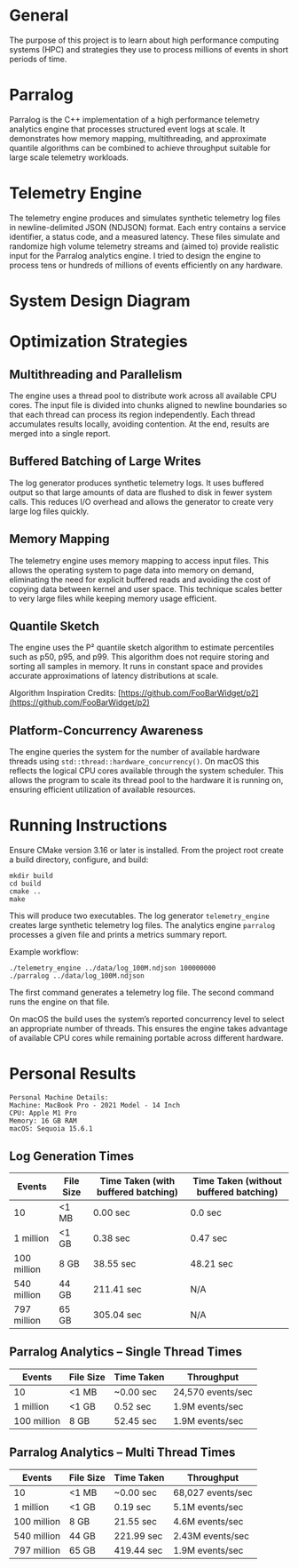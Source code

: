 # General

The purpose of this project is to learn about high performance computing systems (HPC) and strategies they use to process millions of events in short periods of time.

# Parralog

Parralog is the C++ implementation of a high performance telemetry analytics engine that processes structured event logs at scale. It demonstrates how memory mapping, multithreading, and approximate quantile algorithms can be combined to achieve throughput suitable for large scale telemetry workloads.

# Telemetry Engine

The telemetry engine produces and simulates synthetic telemetry log files in newline-delimited JSON (NDJSON) format. Each entry contains a service identifier, a status code, and a measured latency. These files simulate and randomize high volume telemetry streams and (aimed to) provide realistic input for the Parralog analytics engine. I tried to design the engine to process tens or hundreds of millions of events efficiently on any hardware.

# System Design Diagram

# Optimization Strategies

## Multithreading and Parallelism

The engine uses a thread pool to distribute work across all available CPU cores. The input file is divided into chunks aligned to newline boundaries so that each thread can process its region independently. Each thread accumulates results locally, avoiding contention. At the end, results are merged into a single report.

## Buffered Batching of Large Writes

The log generator produces synthetic telemetry logs. It uses buffered output so that large amounts of data are flushed to disk in fewer system calls. This reduces I/O overhead and allows the generator to create very large log files quickly.

## Memory Mapping

The telemetry engine uses memory mapping to access input files. This allows the operating system to page data into memory on demand, eliminating the need for explicit buffered reads and avoiding the cost of copying data between kernel and user space. This technique scales better to very large files while keeping memory usage efficient.

## Quantile Sketch

The engine uses the P² quantile sketch algorithm to estimate percentiles such as p50, p95, and p99. This algorithm does not require storing and sorting all samples in memory. It runs in constant space and provides accurate approximations of latency distributions at scale.

Algorithm Inspiration Credits: [https://github.com/FooBarWidget/p2](https://github.com/FooBarWidget/p2)

## Platform-Concurrency Awareness

The engine queries the system for the number of available hardware threads using `std::thread::hardware_concurrency()`. On macOS this reflects the logical CPU cores available through the system scheduler. This allows the program to scale its thread pool to the hardware it is running on, ensuring efficient utilization of available resources.

# Running Instructions

Ensure CMake version 3.16 or later is installed. From the project root create a build directory, configure, and build:

```
mkdir build
cd build
cmake ..
make
```

This will produce two executables. The log generator `telemetry_engine` creates large synthetic telemetry log files. The analytics engine `parralog` processes a given file and prints a metrics summary report.

Example workflow:

```
./telemetry_engine ../data/log_100M.ndjson 100000000
./parralog ../data/log_100M.ndjson
```

The first command generates a telemetry log file. The second command runs the engine on that file.

On macOS the build uses the system’s reported concurrency level to select an appropriate number of threads. This ensures the engine takes advantage of available CPU cores while remaining portable across different hardware.

# Personal Results

```
Personal Machine Details:
Machine: MacBook Pro - 2021 Model - 14 Inch
CPU: Apple M1 Pro
Memory: 16 GB RAM
macOS: Sequoia 15.6.1
```

## Log Generation Times

| Events      | File Size | Time Taken (with buffered batching) | Time Taken (without buffered batching) |
| ----------- | --------- | --------------------------          | -----------------------------          |
| 10          | <1 MB     | 0.00 sec                            | 0.0 sec                                |
| 1 million   | <1 GB     | 0.38 sec                            | 0.47 sec                               |
| 100 million | 8 GB      | 38.55 sec                           | 48.21 sec                              |
| 540 million | 44 GB     | 211.41 sec                          | N/A                                    |
| 797 million | 65 GB     | 305.04 sec                          | N/A                                    |

## Parralog Analytics – Single Thread Times

| Events      | File Size | Time Taken | Throughput        |
| ----------- | --------- | ---------- | ----------------- |
| 10          | <1 MB     | \~0.00 sec | 24,570 events/sec |
| 1 million   | <1 GB     | 0.52 sec   | 1.9M events/sec   |
| 100 million | 8 GB      | 52.45 sec  | 1.9M events/sec   |

## Parralog Analytics – Multi Thread Times

| Events      | File Size | Time Taken | Throughput         |
| ----------- | --------- | ---------- | -----------------  |
| 10          | <1 MB     | \~0.00 sec | 68,027 events/sec  |
| 1 million   | <1 GB     | 0.19 sec   | 5.1M events/sec    |
| 100 million | 8 GB      | 21.55 sec  | 4.6M events/sec    |
| 540 million | 44 GB     | 221.99 sec | 2.43M events/sec   |
| 797 million | 65 GB     | 419.44 sec | 1.9M events/sec    |